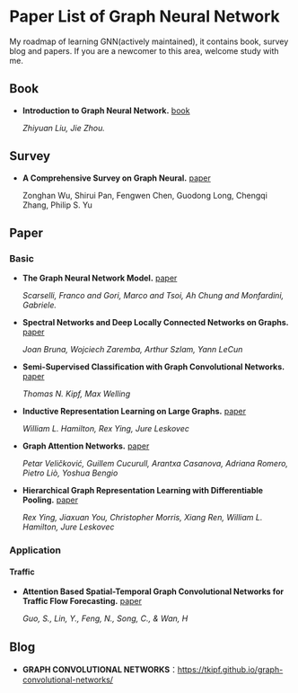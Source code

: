 # Paper List of Graph Neural Network

My roadmap of learning GNN(actively maintained), it contains book, survey blog and papers. If you are a newcomer to this area, welcome study with me.

## Book

- **Introduction to Graph Neural Network.** [book](https://www.morganclaypool.com/doi/abs/10.2200/S00980ED1V01Y202001AIM045)

  *Zhiyuan Liu, Jie Zhou.*



## Survey

- **A Comprehensive Survey on Graph Neural.** [paper](https://arxiv.org/abs/1901.00596)

  Zonghan Wu, Shirui Pan, Fengwen Chen, Guodong Long, Chengqi Zhang, Philip S. Yu



## Paper

### Basic

- **The Graph Neural Network Model.** [paper](https://repository.hkbu.edu.hk/cgi/viewcontent.cgi?article=1000&context=vprd_ja)

  *Scarselli, Franco and Gori, Marco and Tsoi, Ah Chung and Monfardini, Gabriele.*

- **Spectral Networks and Deep Locally Connected Networks on Graphs.** [paper](https://arxiv.org/abs/1312.6203)

  *Joan Bruna, Wojciech Zaremba, Arthur Szlam, Yann LeCun*

- **Semi-Supervised Classification with Graph Convolutional Networks.** [paper](https://arxiv.org/abs/1609.02907)

   *Thomas N. Kipf, Max Welling*

- **Inductive Representation Learning on Large Graphs.** [paper](https://arxiv.org/abs/1706.02216)

  *William L. Hamilton, Rex Ying, Jure Leskovec*

- **Graph Attention Networks.** [paper](https://arxiv.org/abs/1710.10903)

  *Petar Veličković, Guillem Cucurull, Arantxa Casanova, Adriana Romero, Pietro Liò, Yoshua Bengio*

- **Hierarchical Graph Representation Learning with Differentiable Pooling.** [paper](https://arxiv.org/abs/1806.08804)

   *Rex Ying, Jiaxuan You, Christopher Morris, Xiang Ren, William L. Hamilton, Jure Leskovec*

### Application

#### Traffic

- **Attention Based Spatial-Temporal Graph Convolutional Networks for Traffic Flow Forecasting.** [paper](https://ojs.aaai.org//index.php/AAAI/article/view/3881)

  *Guo, S., Lin, Y., Feng, N., Song, C., & Wan, H*



## Blog

- **GRAPH CONVOLUTIONAL NETWORKS**：https://tkipf.github.io/graph-convolutional-networks/